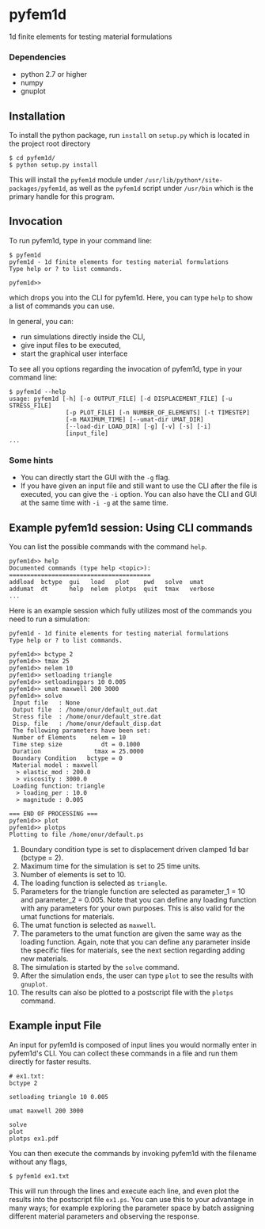 # pyfem1d

1d finite elements for testing material formulations

### Dependencies

* python 2.7 or higher
* numpy
* gnuplot

## Installation

To install the python package, run `install` on `setup.py` which is located
in the project root directory

```
$ cd pyfem1d/
$ python setup.py install
```

This will install the `pyfem1d` module under `/usr/lib/python*/site-packages/pyfem1d`, as well as the `pyfem1d` script under `/usr/bin` which
is the primary handle for this program.

## Invocation

To run pyfem1d, type in your command line:

```
$ pyfem1d
pyfem1d - 1d finite elements for testing material formulations
Type help or ? to list commands.

pyfem1d>>
```

which drops you into the CLI for pyfem1d. Here, you can type `help` to show a list of commands you can use.

In general, you can:

* run simulations directly inside the CLI,
* give input files to be executed,
* start the graphical user interface

To see all you options regarding the invocation of pyfem1d, type in your command line:

```
$ pyfem1d --help
usage: pyfem1d [-h] [-o OUTPUT_FILE] [-d DISPLACEMENT_FILE] [-u STRESS_FILE]
                [-p PLOT_FILE] [-n NUMBER_OF_ELEMENTS] [-t TIMESTEP]
                [-m MAXIMUM_TIME] [--umat-dir UMAT_DIR]
                [--load-dir LOAD_DIR] [-g] [-v] [-s] [-i]
                [input_file]
...
```
### Some hints

* You can directly start the GUI with the `-g` flag.
* If you have given an input file and still want to use the CLI after the file is executed, you can give the `-i` option. You can also have the CLI and GUI at the same time with `-i -g` at the same time.

## Example pyfem1d session: Using CLI commands

You can list the possible commands with the command `help`.
```
pyfem1d>> help
Documented commands (type help <topic>):
========================================
addload  bctype  gui   load   plot    pwd   solve  umat
addumat  dt      help  nelem  plotps  quit  tmax   verbose
...
```

Here is an example session which fully utilizes most of the commands you need to run a simulation:
```
pyfem1d - 1d finite elements for testing material formulations
Type help or ? to list commands.

pyfem1d>> bctype 2
pyfem1d>> tmax 25
pyfem1d>> nelem 10
pyfem1d>> setloading triangle
pyfem1d>> setloadingpars 10 0.005
pyfem1d>> umat maxwell 200 3000
pyfem1d>> solve
 Input file   : None
 Output file  : /home/onur/default_out.dat
 Stress file  : /home/onur/default_stre.dat
 Disp. file   : /home/onur/default_disp.dat
 The following parameters have been set:
 Number of Elements    nelem = 10
 Time step size           dt = 0.1000
 Duration               tmax = 25.0000
 Boundary Condition   bctype = 0
 Material model : maxwell
  > elastic_mod : 200.0
  > viscosity : 3000.0
 Loading function: triangle
  > loading_per : 10.0
  > magnitude : 0.005

=== END OF PROCESSING ===
pyfem1d>> plot
pyfem1d>> plotps
Plotting to file /home/onur/default.ps
```

1. Boundary condition type is set to displacement driven clamped 1d bar (bctype = 2).
2. Maximum time for the simulation is set to 25 time units.
3. Number of elements is set to 10.
4. The loading function is selected as `triangle`.
5. Parameters for the triangle function are selected as parameter\_1 = 10 and parameter\_2 = 0.005. Note that you can define any loading function with any parameters for your own purposes. This is also valid for the umat functions for materials.
6. The umat function is selected as `maxwell`.
7. The parameters to the umat function are given the same way as the loading function. Again, note that you can define any parameter inside the specific files for materials, see the next section regarding adding new materials.
8. The simulation is started by the `solve` command.
9. After the simulation ends, the user can type `plot` to see the results with `gnuplot`.
10. The results can also be plotted to a postscript file with the `plotps` command.


## Example input File

An input for pyfem1d is composed of input lines you would normally enter in pyfem1d's CLI. You can collect these commands in a file and run them directly for faster results.
```
# ex1.txt:
bctype 2

setloading triangle 10 0.005

umat maxwell 200 3000

solve
plot
plotps ex1.pdf
```

You can then execute the commands by invoking pyfem1d with the filename without any flags,
```
$ pyfem1d ex1.txt
```
This will run through the lines and execute each line, and even plot the results into the postscript file `ex1.ps`. You can use this to your advantage in many ways; for example exploring the parameter space by batch assigning different material parameters and observing the response.

<!-- ## Adding a new umat (AKA adding a new material) -->
